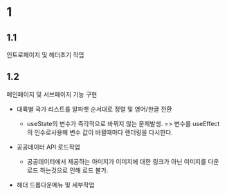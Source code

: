 # 1

## 1.1

인트로페이지 및 헤더초기 작업

## 1.2

메인페이지 및 서브페이지 기능 구현

- 대륙별 국가 리스트를 알파벳 순서대로 정렬 및 영어/한글 전환

  - useState의 변수가 즉각적으로 바뀌지 않는 문제발생. => 변수를 useEffect의 인수로사용해 변수 값이 바뀔때마다 랜더링을 다시한다.

- 공공데이터 API 로드작업

  - 공공데이터에서 제공하는 아미지가 이미지에 대한 링크가 아닌 이미지를 다운로드 하는것으로 인해 로드 불가.

- 헤더 드롭다운메뉴 및 세부작업
